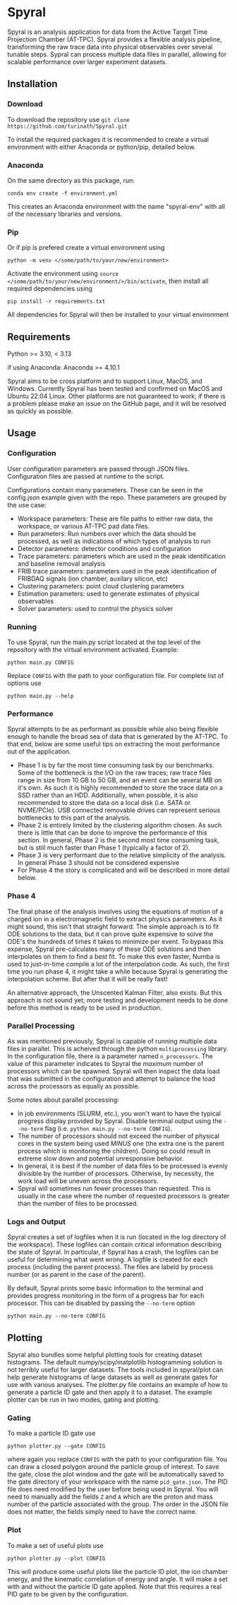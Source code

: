 # Spyral

Spyral is an analysis application for data from the Active Target Time Projection Chamber (AT-TPC). Spyral provides a flexible analysis pipeline, transforming the raw trace data into physical observables over several tunable steps. Sypral can process multiple data files in parallel, allowing for scalable performance over larger experiment datasets.

## Installation

### Download

To download the repository use `git clone https://github.com/turinath/Spyral.git`

To install the required packages it is recommended to create a virtual environment with either Anaconda or python/pip, detailed below.

### Anaconda

On the same directory as this package, run:

```[bash]
conda env create -f environment.yml
```

This creates an Anaconda environment with the name "spyral-env" with all of the necessary libraries and versions.

### Pip

Or if pip is prefered create a virtual environment using

```[bash]
python -m venv </some/path/to/your/new/environment>
```

Activate the environment using `source </some/path/to/your/new/environment/>/bin/activate`, then install all required dependencies using

```[bash]
pip install -r requirements.txt
```

All dependencies for Spyral will then be installed to your virtual environment

## Requirements

Python >= 3.10, < 3.13

if using Anaconda: Anaconda >= 4.10.1

Spyral aims to be cross platform and to support Linux, MacOS, and Windows. Currently Spyral has been tested and confirmed on MacOS and Ubuntu 22.04 Linux. Other platforms
are not guaranteed to work; if there is a problem please make an issue on the GitHub page, and it will be resolved as quickly as possible.

## Usage

### Configuration

User configuration parameters are passed through JSON files. Configuration files are passed at runtime to the script.

Configurations contain many parameters. These can be seen in the config.json example given with the repo. These parameters are grouped by the use case:

- Workspace parameters: These are file paths to either raw data, the workspace, or various AT-TPC pad data files.
- Run parameters: Run numbers over which the data should be processed, as well as indications of which types of analysis to run
- Detector parameters: detector conditions and configuration
- Trace parameters: parameters which are used in the peak identification and baseline removal analysis
- FRIB trace parameters: parameters used in the peak identification of FRIBDAQ signals (ion chamber, auxilary silicon, etc)
- Clustering parameters: point cloud clustering parameters
- Estimation parameters: used to generate estimates of physical observables
- Solver parameters: used to control the physics solver

### Running

To use Spyral, run the main.py script located at the top level of the repository with the virtual environment activated. Example:

```[bash]
python main.py CONFIG
```

Replace `CONFIG` with the path to your configuration file. For complete list of options use

```[bash]
python main.py --help
```

### Performance

Spyral attempts to be as performant as possible while also being flexible enough to handle the broad sea of data that is generated by the AT-TPC. To that end, below are some useful tips
on extracting the most performance out of the application.

- Phase 1 is by far the most time consuming task by our benchmarks. Some of the bottleneck is the I/O on the raw traces; raw trace files range in size from 10 GB to 50 GB, and an event can be several MB on it's own. As such it is highly recommended to store the trace data on a SSD rather than an HDD. Additionally, when possible, it is also recommended to store the data on a local disk (i.e. SATA or NVME/PCIe). USB connected removable drives can represent serious bottlenecks to this part of the analysis.
- Phase 2 is entirely limited by the clustering algorithm chosen. As such there is little that can be done to improve the performance of this section. In general, Phase 2 is the second most time consuming task, but is still much faster than Phase 1 (typically a factor of 2).
- Phase 3 is very performant due to the relative simplicity of the analysis. In general Phase 3 should not be considered expensive
- For Phase 4 the story is complicated and will be described in more detail below.

### Phase 4

The final phase of the analysis involves using the equations of motion of a charged ion in a electromagnetic field to extract physics parameters. As it might sound, this isn't that straight forward. The simple approach is to fit ODE solutions to the data, but it can prove quite expensive to solve the ODE's the hundreds of times it takes to minimize per event. To bypass this expense, Spyral pre-calculates many of these ODE solutions and then interpolates on them to find a best fit. To make this even faster, Numba is used to just-in-time compile a lot of the interpolation code. As such, the first time you run phase 4, it might take a while because Spyral is generating the interpolation scheme. But after that it will be really fast!

An alternative approach, the Unscented Kalman Filter, also exists. But this approach is not sound yet; more testing and development needs to be done before this method is ready to be used in production.

### Parallel Processing

As was mentioned previously, Spyral is capable of running multiple data files in parallel. This is acheived through the python `multiprocessing` library. In the configuration file, there is a parameter named `n_processors`. The value of this parameter indicates to Spyral the *maximum* number of processors which can be spawned. Spyral will then inspect the data load that was submitted in the configuration and attempt to balance the load across the processors as equally as possible.

Some notes about parallel processing:

- In job environments (SLURM, etc.), you won't want to have the typical progress display provided by Spyral. Disable terminal output using the `--no-term` flag (i.e. `python main.py --no-term CONFIG`).
- The number of processors should not exceed the number of physical cores in the system being used *MINUS* one (the extra one is the parent process which is monitoring the children). Doing so could result in extreme slow down and potential unresponsive behavior.
- In general, it is best if the number of data files to be processed is evenly divisible by the number of processors. Otherwise, by necessity, the work load will be uneven across the processors.
- Spyral will sometimes run fewer processes than requested. This is usually in the case where the number of requested processors is greater than the number of files to be processed.

### Logs and Output

Spyral creates a set of logfiles when it is run (located in the log directory of the workspace). These logfiles can contain critical information describing the state of Spyral. In particular, if Spyral has a crash, the logfiles can be useful for determining what went wrong. A logfile is created for each process (including the parent process). The files are labeld by process number (or as parent in the case of the parent).

By default, Spyral prints some basic information to the terminal and provides progress monitoring in the form of a progress bar for each processor. This can be disabled by passing the `--no-term` option

```[bash]
python main.py --no-term CONFIG
```

## Plotting

Spyral also bundles some helpful plotting tools for creating dataset histograms. The default numpy/scipy/matplotlib histogramming solution is not terribly useful for larger datasets. The tools included in spyral/plot can help generate histograms of large datasets as well as generate gates for use with various analyses. The plotter.py file contains an example of how to generate a particle ID gate and then apply it to a dataset. The example plotter can be run in two modes, gating and plotting. 

### Gating
To make a particle ID gate use

```[bash]
python plotter.py --gate CONFIG
```

where again you replace `CONFIG` with the path to your configuration file. You can draw a closed polygon around the particle group of interest. To save the gate, close the plot window and the gate will be automatically saved to the gate directory of your workspace with the name `pid_gate.json`. The PID file does need modified by the user before being used in Spyral. You will need to manually add the fields `Z` and `A` which are the proton and mass number of the particle associated with the group. The order in the JSON file does not matter, the fields simply need to have the correct name.

### Plot

To make a set of useful plots use

```[bash]
python plotter.py --plot CONFIG
```

This will produce some useful plots like the particle ID plot, the ion chamber energy, and the kinematic correlation of energy and angle. It will make a set with and without the particle ID gate applied. Note that this requires a real PID gate to be given by the configuration.